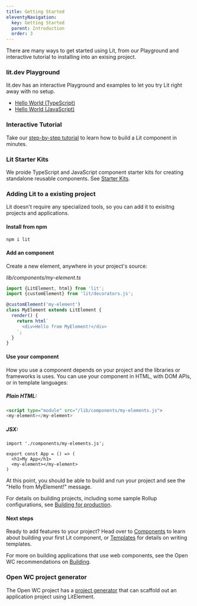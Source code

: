 ```yaml
---
title: Getting Started
eleventyNavigation:
  key: Getting Started
  parent: Introduction
  order: 3
---
```


There are many ways to get started using Lit, from our Playground and interactive tutorial to installing into an exising project.

### lit.dev Playground

lit.dev has an interactive Playground and examples to let you try Lit right away with no setup.

* [Hello World (TypeScript)](/playground/#sample=examples/hello-world-typescript)
* [Hello World (JavaScript)](/playground/#sample=examples/hello-world-javascript)

### Interactive Tutorial

Take our [step-by-step tutorial](/tutorial/) to learn how to build a Lit component in minutes.

### Lit Starter Kits

We proide TypeScript and JavaScript component starter kits for creating standalone reusable components. See [Starter Kits](/tools/starter-kits/).

### Adding Lit to a existing project

Lit doesn't require any specialized tools, so you can add it to exisitng projects and applications.

#### Install from npm

```sh
npm i lit
```

#### Add an component

Create a new element, anywhere in your project's source:

_lib/components/my-element.ts_

```js
import {LitElement, html} from 'lit';
import {customElement} from 'lit/decorators.js';

@customElement('my-element')
class MyElement extends LitElement {
  render() {
    return html`
      <div>Hello from MyElement!</div>
    `;
  }
}
```

#### Use your component

How you use a component depends on your project and the libraries or frameworks is uses. You can use your component in HTML, with DOM APIs, or in template languages:

##### Plain HTML:
```html
<script type="module" src="/lib/components/my-elements.js">
<my-element></my-element>
```

##### JSX:

```tsx
import './components/my-elements.js';

export const App = () => (
  <h1>My App</h1>
  <my-element></my-element>
)
```

At this point, you should be able to build and run your project and see the "Hello from MyElement!" message.

For details on building projects, including some sample Rollup configurations, see [Building for production](/docs/tools/production/).

#### Next steps

Ready to add features to your project? Head over to [Components](/docs/components/overview/) to learn about building your first Lit component, or [Templates](/docs/templates/overview/) for details on writing templates.

For more on building applications that use web components, see the Open WC recommendations on [Building](https://open-wc.org/building/).

### Open WC project generator

The Open WC project has a [project generator](https://open-wc.org/init/) that can scaffold out an application project using LitElement.
